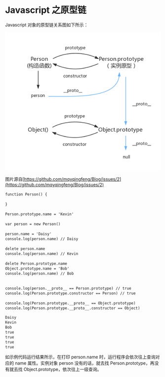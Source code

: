 # Javascript 之原型链

Javascript 对象的原型链关系图如下所示：

![prototype](../assets/prototype.png)

图片源自[https://github.com/mqyqingfeng/Blog/issues/2](https://github.com/mqyqingfeng/Blog/issues/2)


```
function Person() {

}

Person.prototype.name = 'Kevin'

var person = new Person()

person.name = 'Daisy'
console.log(person.name) // Daisy

delete person.name
console.log(person.name) // Kevin

delete Person.prototype.name
Object.prototype.name = 'Bob'
console.log(person.name) // Bob


console.log(person.__proto__ == Person.prototype) // true
console.log(Person.prototype.constructor == Person) // true

console.log(Person.prototype.__proto__ == Object.prototype)
console.log(Person.prototype.__proto__.constructor == Object)
```

```
Daisy
Kevin
Bob
true
true
true
true
```

如示例代码运行结果所示，在打印 person.name 时，运行程序会依次往上查询对应的 name 属性。实例对象 person 没有的话，就去找 Person.prototype，再没有就去找 Object.prototype，依次往上一级查询。
